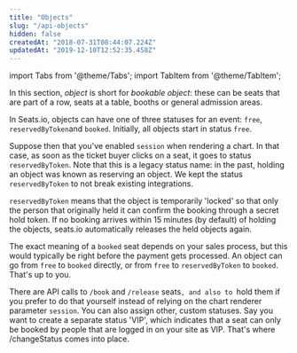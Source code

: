 ```yaml
---
title: "Objects"
slug: "/api-objects"
hidden: false
createdAt: "2018-07-31T08:44:07.224Z"
updatedAt: "2019-12-10T12:52:35.458Z"
---
```


import Tabs from '@theme/Tabs';
import TabItem from '@theme/TabItem';

In this section, *object* is short for *bookable object*: these can be seats that are part of a row, seats at a table, booths or general admission areas.  

In Seats.io, objects can have one of three statuses for an event: `free`, `reservedByToken`and `booked`.
Initially, all objects start in status `free`.
 
Suppose then that you've enabled `session` when rendering a chart. In that case, as soon as the ticket buyer clicks on a seat, it goes to status `reservedByToken`. Note that this is a legacy status name: in the past, holding an object was known as reserving an object. We kept the status `reservedByToken` to not break existing integrations.

`reservedByToken` means that the object is temporarily 'locked' so that only the person that originally held it can confirm the booking through a secret hold token. If no booking arrives within 15 minutes (by default) of holding the objects, seats.io automatically releases the held objects again.
 
The exact meaning of a `booked` seat depends on your sales process, but this would typically be right before the payment gets processed. An object can go from `free` to `booked` directly, or from `free` to `reservedByToken` to `booked`. That's up to you.

There are API calls to `/book` and `/release` seats`, and also to `hold them if you prefer to do that yourself instead of relying on the chart renderer parameter `session`. You can also assign other, custom statuses. Say you want to create a separate status 'VIP', which indicates that a seat can only be booked by people that are logged in on your site as VIP. That's where /changeStatus comes into place.

